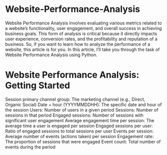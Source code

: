 # Website-Performance-Analysis
Website Performance Analysis involves evaluating various metrics related to a website’s functionality, user engagement, and overall success in achieving business goals. This form of analysis is critical because it directly impacts user experience, conversion rates, and the profitability and reputation of a business. So, if you want to learn how to analyze the performance of a website, this article is for you. In this article, I’ll take you through the task of Website Performance Analysis using Python.
# Website Performance Analysis: Getting Started
Session primary channel group: The marketing channel (e.g., Direct, Organic Social)
Date + hour (YYYYMMDDHH): The specific date and hour of the session
Users: Number of users in a given period
Sessions: Number of sessions in that period
Engaged sessions: Number of sessions with significant user engagement
Average engagement time per session: The average time a user is engaged per session
Engaged sessions per user: Ratio of engaged sessions to total sessions per user
Events per session: Average number of events (actions taken) per session
Engagement rate: The proportion of sessions that were engaged
Event count: Total number of events during the period
